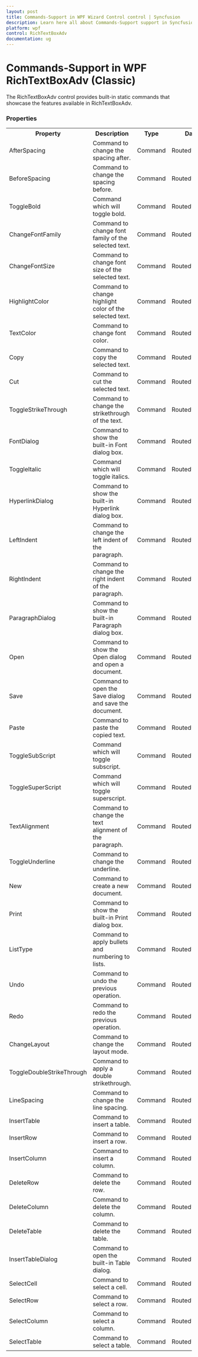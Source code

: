 ```yaml
---
layout: post
title: Commands-Support in WPF Wizard Control control | Syncfusion
description: Learn here all about Commands-Support support in Syncfusion WPF RichTextBoxAdv (Classic) control and more.
platform: wpf
control: RichTextBoxAdv
documentation: ug
---
```


# Commands-Support in WPF RichTextBoxAdv (Classic)

The RichTextBoxAdv control provides built-in static commands that showcase the features available in RichTextBoxAdv.

### Properties





<table>
<tr>
<th>
Property</th><th>
Description</th><th>
Type</th><th>
Data Type</th></tr>
<tr>
<td>
AfterSpacing</td><td>
Command to change the spacing after.</td><td>
Command</td><td>
RoutedUICommand</td></tr>
<tr>
<td>
BeforeSpacing</td><td>
Command to change the spacing before.</td><td>
Command</td><td>
RoutedUICommand</td></tr>
<tr>
<td>
ToggleBold</td><td>
Command which will toggle bold.</td><td>
Command</td><td>
RoutedUICommand</td></tr>
<tr>
<td>
ChangeFontFamily</td><td>
Command to change font family of the selected text.</td><td>
Command</td><td>
RoutedUICommand</td></tr>
<tr>
<td>
ChangeFontSize</td><td>
Command to change font size of the selected text.</td><td>
Command</td><td>
RoutedUICommand</td></tr>
<tr>
<td>
HighlightColor</td><td>
Command to change highlight color of the selected text.</td><td>
Command</td><td>
RoutedUICommand</td></tr>
<tr>
<td>
TextColor</td><td>
Command to change font color.</td><td>
Command</td><td>
RoutedUICommand</td></tr>
<tr>
<td>
Copy</td><td>
Command to copy the selected text.</td><td>
Command</td><td>
RoutedUICommand</td></tr>
<tr>
<td>
Cut</td><td>
Command to cut the selected text.</td><td>
Command</td><td>
RoutedUICommand</td></tr>
<tr>
<td>
ToggleStrikeThrough</td><td>
Command to change the strikethrough of the text.</td><td>
Command</td><td>
RoutedUICommand</td></tr>
<tr>
<td>
FontDialog</td><td>
Command to show the built-in Font dialog box.</td><td>
Command</td><td>
RoutedUICommand</td></tr>
<tr>
<td>
ToggleItalic</td><td>
Command which will toggle italics.</td><td>
Command</td><td>
RoutedUICommand</td></tr>
<tr>
<td>
HyperlinkDialog</td><td>
Command to show the built-in Hyperlink dialog box.</td><td>
Command</td><td>
RoutedUICommand</td></tr>
<tr>
<td>
LeftIndent</td><td>
Command to change the left indent of the paragraph.</td><td>
Command</td><td>
RoutedUICommand</td></tr>
<tr>
<td>
RightIndent</td><td>
Command to change the right indent of the paragraph.</td><td>
Command</td><td>
RoutedUICommand</td></tr>
<tr>
<td>
ParagraphDialog</td><td>
Command to show the built-in Paragraph dialog box.</td><td>
Command</td><td>
RoutedUICommand</td></tr>
<tr>
<td>
Open</td><td>
Command to show the Open dialog and open a document.</td><td>
Command</td><td>
RoutedUICommand</td></tr>
<tr>
<td>
Save</td><td>
Command to open the Save dialog and save the document.</td><td>
Command</td><td>
RoutedUICommand</td></tr>
<tr>
<td>
Paste</td><td>
Command to paste the copied text.</td><td>
Command</td><td>
RoutedUICommand</td></tr>
<tr>
<td>
ToggleSubScript</td><td>
Command which will toggle subscript.</td><td>
Command</td><td>
RoutedUICommand</td></tr>
<tr>
<td>
ToggleSuperScript</td><td>
Command which will toggle superscript.</td><td>
Command</td><td>
RoutedUICommand</td></tr>
<tr>
<td>
TextAlignment</td><td>
Command to change the text alignment of the paragraph.</td><td>
Command</td><td>
RoutedUICommand</td></tr>
<tr>
<td>
ToggleUnderline</td><td>
Command to change the underline.</td><td>
Command</td><td>
RoutedUICommand</td></tr>
<tr>
<td>
New</td><td>
Command to create a new document.</td><td>
Command</td><td>
RoutedUICommand</td></tr>
<tr>
<td>
Print</td><td>
Command to show the built-in Print dialog box.</td><td>
Command</td><td>
RoutedUICommand</td></tr>
<tr>
<td>
ListType</td><td>
Command to apply bullets and numbering to lists.</td><td>
Command</td><td>
RoutedUICommand</td></tr>
<tr>
<td>
Undo</td><td>
Command to undo the previous operation.</td><td>
Command</td><td>
RoutedUICommand</td></tr>
<tr>
<td>
Redo</td><td>
Command to redo the previous operation.</td><td>
Command</td><td>
RoutedUICommand</td></tr>
<tr>
<td>
ChangeLayout</td><td>
Command to change the layout mode.</td><td>
Command</td><td>
RoutedUICommand</td></tr>
<tr>
<td>
ToggleDoubleStrikeThrough</td><td>
Command to apply a double strikethrough.</td><td>
Command</td><td>
RoutedUICommand</td></tr>
<tr>
<td>
LineSpacing</td><td>
Command to change the line spacing.</td><td>
Command</td><td>
RoutedUICommand</td></tr>
<tr>
<td>
InsertTable</td><td>
Command to insert a table.</td><td>
Command</td><td>
RoutedUICommand</td></tr>
<tr>
<td>
InsertRow</td><td>
Command to insert a row.</td><td>
Command</td><td>
RoutedUICommand</td></tr>
<tr>
<td>
InsertColumn</td><td>
Command to insert a column.</td><td>
Command</td><td>
RoutedUICommand.</td></tr>
<tr>
<td>
DeleteRow</td><td>
Command to delete the row.</td><td>
Command</td><td>
RoutedUICommand.</td></tr>
<tr>
<td>
DeleteColumn</td><td>
Command to delete the column.</td><td>
Command</td><td>
RoutedUICommand.</td></tr>
<tr>
<td>
DeleteTable</td><td>
Command to delete the table.</td><td>
Command</td><td>
RoutedUICommand.</td></tr>
<tr>
<td>
InsertTableDialog</td><td>
Command to open the built-in Table dialog.</td><td>
Command</td><td>
RoutedUICommand.</td></tr>
<tr>
<td>
SelectCell</td><td>
Command to select a cell.</td><td>
Command</td><td>
RoutedUICommand.</td></tr>
<tr>
<td>
SelectRow</td><td>
Command to select a row.</td><td>
Command</td><td>
RoutedUICommand</td></tr>
<tr>
<td>
SelectColumn</td><td>
Command to select a column.</td><td>
Command</td><td>
RoutedUICommand.</td></tr>
<tr>
<td>
SelectTable</td><td>
Command to select a table.</td><td>
Command</td><td>
RoutedUICommand.</td></tr>
</table>


